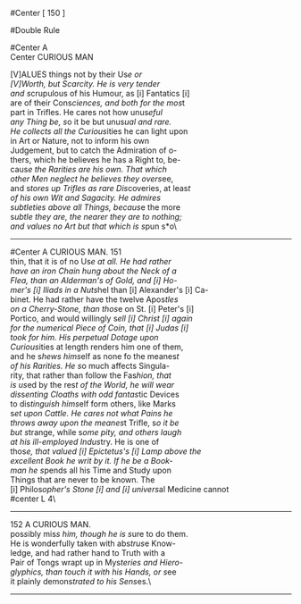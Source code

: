 #Center [ 150 ]

#Double Rule


#Center A\
Center CURIOUS MAN

[V]ALUES things not by their Us*e or\
[V]Worth, but Scarcity. He is very tender\
and s*crupulous of his Humour, as [i] Fantatics [i]\
are of their Cons*ciences, and both for the mos*t\
part in Trifles. He cares not how unus*eful\
any Thing be, s*o it be but unus*ual and rare.\
He collects all the Curious*ities he can light upon\
in Art or Nature, not to inform his own\
Judgement, but to catch the Admiration of o-\
thers, which he believes he has a Right to, be-\
caus*e the Rarities are his own. That which\
other Men neglect he believes they overs*ee,\
and s*tores up Trifles as rare Dis*coveries, at leas*t\
of his own Wit and Sagacity. He admires\
subtleties above all Things, becaus*e the more\
s*ubtle they are, the nearer they are to nothing;\
and values no Art but that which is s*pun s*o\


---


#Center A CURIOUS MAN. 151\
thin, that it is of no Us*e at all. He had rather\
have an iron Chain hung about the Neck of a\
Flea, than an Alderman's of Gold, and [i] Ho-\
mer's [i] Iliads in a Nuts*hel than [i] Alexander's [i] Ca-\
binet. He had rather have the twelve Apos*tles\
on a Cherry-Stone, than thos*e on St. [i] Peter's [i]\
Portico, and would willingly s*ell [i] Christ [i] again\
for the numerical Piece of Coin, that [i] Judas [i]\
took for him. His perpetual Dotage upon\
Curious*ities at length renders him one of them,\
and he s*hews hims*elf as none fo the meanes*t\
of his Rarities. He s*o much affects Singula-\
rity, that rather than follow the Fas*hion, that\
is us*ed by the res*t of the World, he will wear\
dis*s*enting Cloaths with odd fantas*tic Devices\
to dis*tinguish hims*elf form others, like Marks\
s*et upon Cattle. He cares not what Pains he\
throws away upon the meanes*t Trifle, s*o it be\
but s*trange, while s*ome pity, and others laugh\
at his ill-employed Indus*try. He is one of\
thos*e, that valued [i] Epictetus's [i] Lamp above the\
excellent Book he writ by it. If he be a Book-\
man he s*pends all his Time and Study upon\
Things that are never to be known. The\
[i] Philos*opher's Stone [i] and [i] univers*al Medicine cannot\
#center L 4\


---


152 A CURIOUS MAN.\
pos*s*ibly mis*s him, though he is s*ure to do them.\
He is wonderfully taken with abs*trus*e Know-\
ledge, and had rather hand to Truth with a\
Pair of Tongs wrapt up in Mys*teries and Hiero-\
glyphics, than touch it with his Hands, or s*ee\
it plainly demons*trated to his Sens*es.\


---


